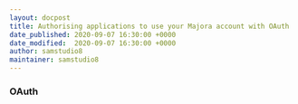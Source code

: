 ```yaml
---
layout: docpost
title: Authorising applications to use your Majora account with OAuth
date_published: 2020-09-07 16:30:00 +0000
date_modified:  2020-09-07 16:30:00 +0000
author: samstudio8
maintainer: samstudio8
---
```


### OAuth

